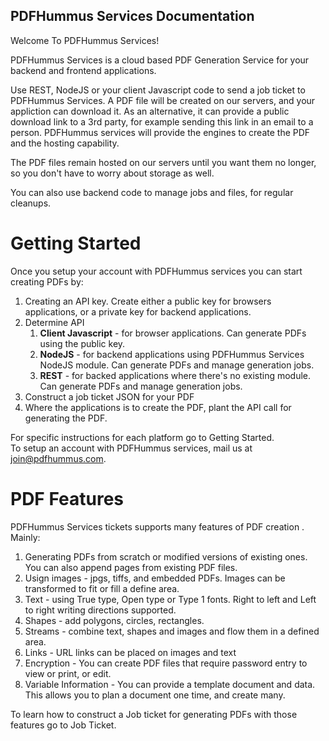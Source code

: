 ## PDFHummus Services Documentation

Welcome To PDFHummus Services!

PDFHummus Services is a cloud based PDF Generation Service for your backend and frontend applications.

Use REST, NodeJS or your client Javascript code to send a job ticket to PDFHummus Services. A PDF file will be created on our servers, 
and your appliction can download it. As an alternative, it can provide a public download link to a 3rd party, for example sending this link in an email to a person.
PDFHummus services will provide the engines to create the PDF and the hosting capability. 

The PDF files remain hosted on our servers until you want them no longer, so you don't have to worry about storage as well.

You can also use backend code to manage jobs and files, for regular cleanups.

# Getting Started

Once you setup your account with PDFHummus services you can start creating PDFs by: 

1. Creating an API key. Create either a public key for browsers applications, or a private key for backend applications.
2. Determine API  
    1. **Client Javascript** - for browser applications. Can generate PDFs using the public key.
    2. **NodeJS** - for backend applications using PDFHummus Services NodeJS module. Can generate PDFs and manage generation jobs.
    3. **REST** - for backed applications where there's no existing module. Can generate PDFs and manage generation jobs.
3. Construct a job ticket JSON for your PDF
4. Where the applications is to create the PDF, plant the API call for generating the PDF.

For specific instructions for each platform go to <a ui-sref="documentation.gattingstarted">Getting Started</a>.    
To setup an account with PDFHummus services, mail us at [join@pdfhummus.com](mailto:join@pdfhummus.com).

# PDF Features

PDFHummus Services  tickets supports many features of PDF creation . Mainly:

1. Generating PDFs from scratch or modified versions of existing ones. You can also append pages from existing PDF files.
2. Usign images - jpgs, tiffs, and embedded PDFs. Images can be transformed to fit or fill a define area.
3. Text - using True type, Open type or Type 1 fonts. Right to left and Left to right writing directions supported.
4. Shapes - add polygons, circles, rectangles.
5. Streams - combine text, shapes and images and flow them in a defined area.  
6. Links - URL links can be placed on images and text
7. Encryption - You can create PDF files that require password entry to view or print, or edit.
8. Variable Information - You can provide a template document and data. This allows you to plan a document one time, and create many. 

To learn how to construct a Job ticket for generating PDFs with those features go to <a ui-sref="documentation.jobticket">Job Ticket</a>.